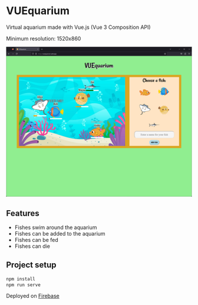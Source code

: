 # VUEquarium

Virtual aquarium made with Vue.js (Vue 3 Composition API)

Minimum resolution: 1520x860

<img src="src/assets/Vuequarium.png" alt="Vuequarium" />

## Features
- Fishes swim around the aquarium
- Fishes can be added to the aquarium
- Fishes can be fed
- Fishes can die

## Project setup
```
npm install
npm run serve
```

Deployed on [Firebase](https://vuequarium.web.app/)
